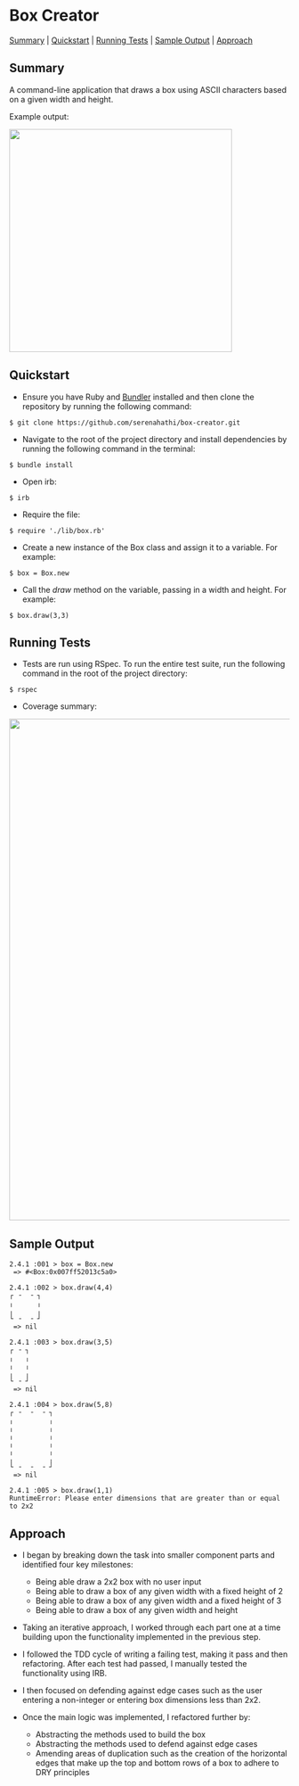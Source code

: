 # Box Creator

[Summary](#summary) | [Quickstart](#quickstart) | [Running Tests](#running-tests) | [Sample Output](#sample-output) | [Approach](#approach)

<a id ="#summary"></a>

## Summary

A command-line application that draws a box using ASCII characters based on a given width and height.

Example output: 

<img width = "400" src="https://user-images.githubusercontent.com/29439776/39396099-c472ee70-4adf-11e8-92de-9d86ba3f4b0e.png">



<a id ="#quickstart"></a>

## Quickstart

- Ensure you have Ruby and [Bundler](http://bundler.io/) installed and then clone the repository by running the following command:

```
$ git clone https://github.com/serenahathi/box-creator.git
```

* Navigate to the root of the project directory and install dependencies by running the following command in the terminal:

```
$ bundle install
```


* Open irb: 

```
$ irb
```

* Require the file:

```
$ require './lib/box.rb'
```

* Create a new instance of the Box class and assign it to a variable. For example:

```
$ box = Box.new
```

* Call the *draw* method on the variable, passing in a width and height. For example:

```
$ box.draw(3,3)
```


<a id ="#running-tests"></a>

## Running Tests

- Tests are run using RSpec. To run the entire test suite, run the following command in the root of the project directory:

```
$ rspec
```

- Coverage summary:

<img width = "900" src="https://user-images.githubusercontent.com/29439776/39401742-b8c6e670-4b44-11e8-8049-75c5567a5176.png">


<a id ="#sample-output"></a>

## Sample Output

```
2.4.1 :001 > box = Box.new
 => #<Box:0x007ff52013c5a0>

2.4.1 :002 > box.draw(4,4)
┌ ╶  ╶ ┐
╷      ╷
╷      ╷
└ ╶  ╶ ┘
 => nil

2.4.1 :003 > box.draw(3,5)
┌ ╶ ┐
╷   ╷
╷   ╷
╷   ╷
└ ╶ ┘
 => nil

2.4.1 :004 > box.draw(5,8)
┌ ╶  ╶  ╶ ┐
╷         ╷
╷         ╷
╷         ╷
╷         ╷
╷         ╷
╷         ╷
└ ╶  ╶  ╶ ┘
 => nil

2.4.1 :005 > box.draw(1,1)
RuntimeError: Please enter dimensions that are greater than or equal to 2x2
```

<a id ="#approach"></a>

## Approach

- I began by breaking down the task into smaller component parts and identified four key milestones:
  - Being able draw a 2x2 box with no user input
  -  Being able to draw a box of any given width with a fixed height of 2
  - Being able to draw a box of any given width and a fixed height of 3
  - Being able to draw a box of any given width and height

- Taking an iterative approach, I worked through each part one at a time building upon the functionality implemented in the previous step.

- I followed the TDD cycle of writing a failing test, making it pass and then refactoring. After each test had passed, I manually tested the functionality using IRB.

- I then focused on defending against edge cases such as the user entering a non-integer or entering box dimensions less than 2x2.

- Once the main logic was implemented, I refactored further by:
    - Abstracting the methods used to build the box 
    - Abstracting the methods used to defend against edge cases
    - Amending areas of duplication such as the creation of the horizontal edges that make up the top and bottom rows of a box to adhere to DRY principles
    
